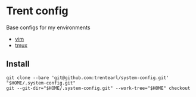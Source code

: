 # Trent config

Base configs for my environments
* [vim](.vimrc)
* [tmux](.tmux.conf)

## Install

```
git clone --bare 'git@github.com:trentearl/system-config.git' "$HOME/.system-config.git"
git --git-dir="$HOME/.system-config.git" --work-tree="$HOME" checkout
```

